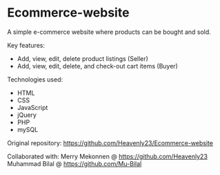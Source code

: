 # Ecommerce-website

A simple e-commerce website where products can be bought and sold.

Key features:

* Add, view, edit, delete product listings (Seller)
* Add, view, edit, delete, and check-out cart items (Buyer)

Technologies used:
* HTML
* CSS
* JavaScript
* jQuery
* PHP
* mySQL

Original repository:
https://github.com/Heavenly23/Ecommerce-website

Collaborated with:
Merry Mekonnen @ https://github.com/Heavenly23
Muhammad Bilal @ https://github.com/Mu-Bilal
